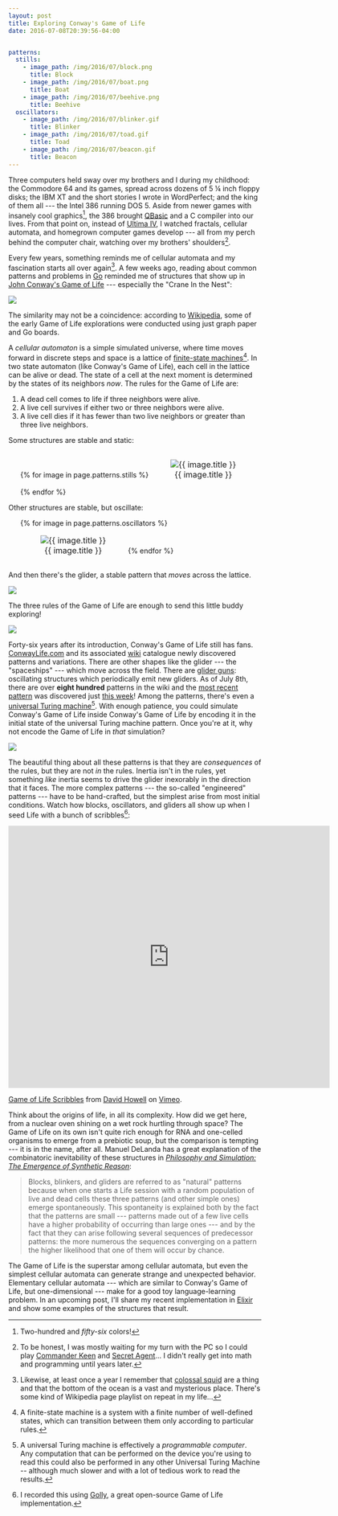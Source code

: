```yaml
---
layout: post
title: Exploring Conway's Game of Life
date: 2016-07-08T20:39:56-04:00


patterns:
  stills:
    - image_path: /img/2016/07/block.png
      title: Block
    - image_path: /img/2016/07/boat.png
      title: Boat
    - image_path: /img/2016/07/beehive.png
      title: Beehive    
  oscillators:
    - image_path: /img/2016/07/blinker.gif
      title: Blinker
    - image_path: /img/2016/07/toad.gif
      title: Toad
    - image_path: /img/2016/07/beacon.gif
      title: Beacon
---
```


<style>
img {
  margin-left: auto;
  margin-right: auto;
}

.gallery li {
  display: inline-block;
}

.gallery figure {
  text-align: center;
  font-size: medium;
}

.gallery img { margin-bottom: 0; }
</style>

Three computers held sway over my brothers and I during my childhood: the Commodore 64 and its games, spread across dozens of 5 &frac14; inch floppy disks; the IBM XT and the short stories I wrote in WordPerfect; and the king of them all --- the Intel 386 running DOS 5. Aside from newer games with insanely cool graphics[^1], the 386 brought [QBasic](https://en.wikipedia.org/wiki/QBasic) and a C compiler into our lives. From that point on, instead of [Ultima IV](https://en.wikipedia.org/wiki/Ultima_IV%3A_Quest_of_the_Avatar), I watched fractals, cellular automata, and homegrown computer games develop --- all from my perch behind the computer chair, watching over my brothers' shoulders[^2].

Every few years, something reminds me of cellular automata and my fascination starts all over again[^3]. A few weeks ago, reading about common patterns and problems in [Go](https://en.wikipedia.org/wiki/Go_(game)) reminded me of structures that show up in [John Conway's Game of Life](https://en.wikipedia.org/wiki/Conway%27s_Game_of_Life) --- especially the "Crane In the Nest":

![](/img/2016/07/crane.gif)

The similarity may not be a coincidence: according to [Wikipedia](https://en.wikipedia.org/wiki/Conway%27s_Game_of_Life), some of the early Game of Life explorations were conducted using just graph paper and Go boards.

A _cellular automaton_ is a simple simulated universe, where time moves forward in discrete steps and space is a lattice of [finite-state machines](https://en.wikipedia.org/wiki/Finite-state_machine)[^4]. In two state automaton (like Conway's Game of Life), each cell in the lattice can be alive or dead. The state of a cell at the next moment is determined by the states of its neighbors _now_. The rules for the Game of Life are:

1. A dead cell comes to life if three neighbors were alive.
2. A live cell survives if either two or three neighbors were alive.
3. A live cell dies if it has fewer than two live neighbors or greater than three live neighbors.

Some structures are stable and static:

<ul class="gallery">
{% for image in page.patterns.stills %}
<li>
  <figure>
    <img src="{{ image.image_path }}" alt="{{ image.title }}"/>
    <figcaption>{{ image.title }}</figcaption>
  </figure>
</li>
{% endfor %}
</ul>

Other structures are stable, but oscillate:

<ul class="gallery">
{% for image in page.patterns.oscillators %}
<li>
  <figure>
    <img src="{{ image.image_path }}" alt="{{ image.title }}"/>
    <figcaption>{{ image.title }}</figcaption>
  </figure>
</li>
{% endfor %}
</ul>

And then there's the glider, a stable pattern that _moves_ across the lattice.

![](/img/2016/07/glider_motion_labeled.svg)

The three rules of the Game of Life are enough to send this little buddy exploring!

![](/img/2016/07/glider.gif)

Forty-six years after its introduction, Conway's Game of Life still has fans. [ConwayLife.com](http://www.conwaylife.com) and its associated [wiki](http://www.conwaylife.com/wiki/Main_Page) catalogue newly discovered patterns and variations. There are other shapes like the glider --- the "spaceships" --- which move across the field. There are [glider guns](http://www.conwaylife.com/wiki/Gun): oscillating structures which periodically emit new gliders. As of July 8th, there are over **eight hundred** patterns in the wiki and the [most recent pattern](http://conwaylife.com/wiki/Rich%27s_p16 "Rich's p16") was discovered just [this week](https://mathematrec.wordpress.com/2016/07/05/richs-p16/)! Among the patterns, there's even a [universal Turing machine](http://rendell-attic.org/gol/utm/index.htm)[^5]. With enough patience, you could simulate Conway's Game of Life inside Conway's Game of Life by encoding it in the initial state of the universal Turing machine pattern. Once you're at it, why not encode the Game of Life in _that_ simulation?

![](/img/2016/07/conway_turing_inception.jpg)

The beautiful thing about all these patterns is that they are _consequences_ of the rules, but they are not _in_ the rules. Inertia isn't in the rules, yet something _like_ inertia seems to drive the glider inexorably in the direction that it faces. The more complex patterns --- the so-called "engineered" patterns --- have to be hand-crafted, but the simplest arise from most initial conditions. Watch how blocks, oscillators, and gliders all show up when I seed Life with a bunch of scribbles[^6]:

<iframe src="https://player.vimeo.com/video/172388824" width="640" height="522" frameborder="0" webkitallowfullscreen mozallowfullscreen allowfullscreen></iframe>
<p><a href="https://vimeo.com/172388824">Game of Life Scribbles</a> from <a href="https://vimeo.com/user431878">David Howell</a> on <a href="https://vimeo.com">Vimeo</a>.</p>

Think about the origins of life, in all its complexity. How did we get here, from a nuclear oven shining on a wet rock hurtling through space? The Game of Life on its own isn't quite rich enough for RNA and one-celled organisms to emerge from a prebiotic soup, but the comparison is tempting --- it is in the name, after all. Manuel DeLanda has a great explanation of the combinatoric inevitability of these structures in [_Philosophy and Simulation: The Emergence of Synthetic Reason_](https://www.goodreads.com/book/show/10393464-philosophy-and-simulation):

> Blocks, blinkers, and gliders are referred to as "natural" patterns because when one starts a Life session with a random population of live and dead cells these three patterns (and other simple ones) emerge spontaneously. This spontaneity is explained both by the fact that the patterns are small --- patterns made out of a few live cells have a higher probability of occurring than large ones --- and by the fact that they can arise following several sequences of predecessor patterns: the more numerous the sequences converging on a pattern the higher likelihood that one of them will occur by chance.

The Game of Life is the superstar among cellular automata, but even the simplest cellular automata can generate strange and unexpected behavior. Elementary cellular automata --- which are similar to Conway's Game of Life, but one-dimensional --- make for a good toy language-learning problem. In an upcoming post, I'll share my recent implementation in [Elixir](http://elixir-lang.org) and show some examples of the structures that result.

[^1]:	Two-hundred and _fifty-six_ colors!

[^2]:	To be honest, I was mostly waiting for my turn with the PC so I could play [Commander Keen](https://en.wikipedia.org/wiki/Commander_Keen) and [Secret Agent](https://en.wikipedia.org/wiki/Secret_Agent_(video_game))... I didn't really get into math and programming until years later.

[^3]:	Likewise, at least once a year I remember that [colossal squid](https://en.wikipedia.org/wiki/Colossal_squid) are a thing and that the bottom of the ocean is a vast and mysterious place. There's some kind of Wikipedia page playlist on repeat in my life...

[^4]:	A finite-state machine is a system with a finite number of well-defined states, which can transition between them only according to particular rules.

[^5]:	A universal Turing machine is effectively a _programmable computer_. Any computation that can be performed on the device you're using to read this could also be performed in any other Universal Turing Machine -- although much slower and with a lot of tedious work to read the results.

[^6]:	I recorded this using [Golly](http://golly.sourceforge.net), a great open-source Game of Life implementation.
